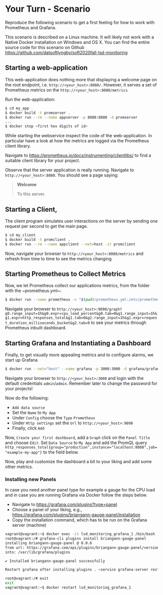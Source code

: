 # Your Turn - Scenario

Reproduce the following scenario to get a first feeling for how to work with Prometheus and Grafana.

This scenario is described on a Linux machine. It will likely not work with a Native Docker installation on Windows and OS X. You can find the entire source code for this scenario on Github https://github.com/datsoftlyngby/soft2020fall-lsd-monitoring


## Starting a web-application

This web-application does nothing more that displaying a welcome page on the root endpoint, i.e. `http://<your_host>:8080/`. However, it serves a set of Prometheus metrics on the `http://<your_host>:8080/metrics`

Run the web-application:
~~~bash
$ cd my_app
$ docker build -t promserver .
$ docker run --rm --name appserver -p 8080:8080 -d promserver
...
$ docker stop <first hex digits of id>
~~~

While starting the webservice inspect the code of the web-application. In particular have a look at how the metrics are logged via the Prometheus client library.

Navigate to https://prometheus.io/docs/instrumenting/clientlibs/ to find a suitable client library for your project.

Observe that the server application is really running. Navigate to `http://<your_host>:8080`. You should see a page saying:

  > **Welcome**
  >
  > To this server.

## Starting a Client,

The client program simulates user interactions on the server by sending one request per second to get the main page.

~~~bash
$ cd my_client
$ docker build -t promclient .
$ docker run --rm --name appclient --net=host -it promclient
~~~

Now, navigate your browser to `http://<your_host>:8080/metrics` and refresh from time to time to see the metrics changing



## Starting Prometheus to Collect Metrics

Now, we let Prometheus collect our applications metrics,
from the folder with the ~prometheus.yml~:

~~~bash
$ docker run --name prometheus -v "$(pwd)/prometheus.yml:/etc/prometheus/prometheus.yml" -p 9090:9090 -d --rm prom/prometheus
~~~

Navigate your browser to `http://<your_host>:9090/graph?g0.range_input=1h&g0.expr=cpu_load_percent&g0.tab=0&g1.range_input=1h&g1.expr=http_responses_total&g1.tab=0&g2.range_input=1h&g2.expr=request_duration_milliseconds_bucket&g2.tab=0` to see your metrics through Prometheus inbuilt dashboard.


## Starting Grafana and Instantiating a Dashboard

Finally, to get visually more appealing metrics and to configure alarms, we start up Grafana

~~~bash
$ docker run --net="host" --name grafana -p 3000:3000 -d grafana/grafana:4.5.2
~~~


Navigate your browser to `http://<your_host>:3000` and login with the default credentials `admin`/`admin`. Remember later to change the password for your projects!

Now do the following:

  * `Add data source`
  * Set the `Name` to `My App`
  * Under `Config` choose the `Type` `Prometheus`
  * Under `Http settings` set the `Url` to `http://<your_host>:9090`
  * Finally, click `Add`

Now, `Create your first dashboard`, add a `Graph` click on the `Panel Title` and choose `Edit`.
Set `Data Source` to `My App` and add the PromQL query  `http_responses_total{group="production",instance="localhost:8080",job="example-my-app"}` to the field below.

Now, play and customize the dashboard a bit to your liking and add some other metrics.


### Installing new Panels

In case you need another panel type for example a gauge for the CPU load and in case you are running Grafana via Docker follow the steps below.

  * Navigate to https://grafana.com/plugins?type=panel
  * Choose a panel of your liking, e.g., https://grafana.com/plugins/briangann-gauge-panel/installation
  * Copy the installation command, which has to be run on the Grafana server (machine)

~~~bash
vagrant@vagrant:~$ docker exec -it lsd_monitoring_grafana_1 /bin/bash
root@vagrant:/# grafana-cli plugins install briangann-gauge-panel
installing briangann-gauge-panel @ 0.0.6
from url: https://grafana.com/api/plugins/briangann-gauge-panel/versions/0.0.6/download
into: /var/lib/grafana/plugins

✔ Installed briangann-gauge-panel successfully

Restart grafana after installing plugins . <service grafana-server restart>

root@vagrant:/# exit
exit
vagrant@vagrant:~$ docker restart lsd_monitoring_grafana_1
~~~
